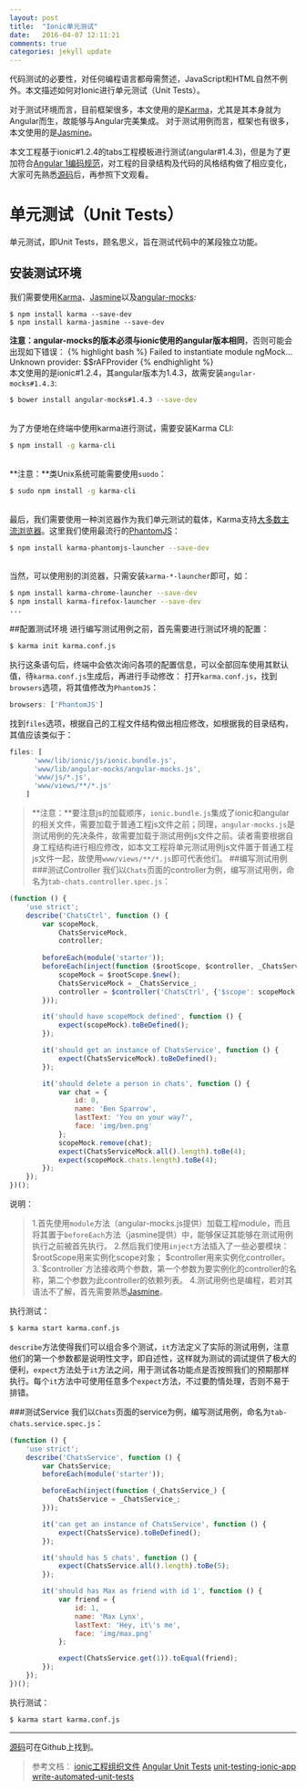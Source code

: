 ```yaml
---
layout: post
title:  "Ionic单元测试"
date:   2016-04-07 12:11:21
comments: true
categories: jekyll update
---
```

[karma-docs]: https://karma-runner.github.io
[Jasmine-docs]: http://jasmine.github.io/
[Angular1-style]: https://github.com/johnpapa/angular-styleguide/tree/master/a1/README.md
[source-code]: https://github.com/liuwenzhuang/IonicTestProjectTPL
[angular-mock]: https://docs.angularjs.org/guide/unit-testing#angular-mocks
代码测试的必要性，对任何编程语言都毋需赘述，JavaScript和HTML自然不例外。本文描述如何对Ionic进行单元测试（Unit Tests）。

对于测试环境而言，目前框架很多，本文使用的是[Karma][karma-docs]，尤其是其本身就为Angular而生，故能够与Angular完美集成。
对于测试用例而言，框架也有很多，本文使用的是[Jasmine][Jasmine-docs]。

本文工程基于ionic#1.2.4的tabs工程模板进行测试(angular#1.4.3)，但是为了更加符合[Angular 1编码规范][Angular1-style]，对工程的目录结构及代码的风格结构做了相应变化，大家可先熟悉[源码][source-code]后，再参照下文观看。

单元测试（Unit Tests）
================
单元测试，即Unit Tests，顾名思义，旨在测试代码中的某段独立功能。

安装测试环境
----------------
我们需要使用[Karma][karma-docs]、[Jasmine][Jasmine-docs]以及[angular-mocks][angular-mock]:
```
$ npm install karma --save-dev
$ npm install karma-jasmine --save-dev
```
**注意：angular-mocks的版本必须与ionic使用的angular版本相同**，否则可能会出现如下错误：
{% highlight bash %}
Failed to instantiate module ngMock... Unknown provider: $$rAFProvider
{% endhighlight %}
<br>本文使用的是ionic#1.2.4，其angular版本为1.4.3，故需安装`angular-mocks#1.4.3`:
```bash
$ bower install angular-mocks#1.4.3 --save-dev
```
<br>为了方便地在终端中使用karma进行测试，需要安装Karma CLI:
```bash
$ npm install -g karma-cli
```
<br>**注意：**类Unix系统可能需要使用`suodo`：
```bash
$ sudo npm install -g karma-cli
```
<br>最后，我们需要使用一种浏览器作为我们单元测试的载体，Karma支持[大多数主流浏览器](http://karma-runner.github.io/0.13/config/browsers.html)。这里我们使用最流行的[PhantomJS](http://phantomjs.org/)：
```bash
$ npm install karma-phantomjs-launcher --save-dev
```
<br>当然，可以使用别的浏览器，只需安装`karma-*-launcher`即可，如：
```bash
$ npm install karma-chrome-launcher --save-dev
$ npm install karma-firefox-launcher --save-dev
...
```
##配置测试环境
进行编写测试用例之前，首先需要进行测试环境的配置：
```bash
$ karma init karma.conf.js
```
执行这条语句后，终端中会依次询问各项的配置信息，可以全部回车使用其默认值，待`karma.conf.js`生成后，再进行手动修改：
打开`karma.conf.js`，找到`browsers`选项，将其值修改为`PhantomJS`：
```JavaScript
browsers: ['PhantomJS']
```
找到`files`选项，根据自己的工程文件结构做出相应修改，如根据我的目录结构，其值应该类似于：
```JavaScript
files: [
      'www/lib/ionic/js/ionic.bundle.js',
      'www/lib/angular-mocks/angular-mocks.js',
      'www/js/*.js',
      'www/views/**/*.js'
    ]
```
> **注意：**要注意js的加载顺序，`ionic.bundle.js`集成了ionic和angular的相关文件，需要加载于普通工程js文件之前；同理，`angular-mocks.js`是测试用例的先决条件，故需要加载于测试用例js文件之前。读者需要根据自身工程结构进行相应修改，如本文工程将单元测试用例js文件置于普通工程js文件一起，故使用`www/views/**/*.js`即可代表他们。
##编写测试用例
###测试Controller
我们以`Chats`页面的controller为例，编写测试用例，命名为`tab-chats.controller.spec.js`：
```JavaScript
(function () {
    'use strict';
    describe('ChatsCtrl', function () {
        var scopeMock,
            ChatsServiceMock,
            controller;
            
        beforeEach(module('starter'));
        beforeEach(inject(function ($rootScope, $controller, _ChatsService_) {
            scopeMock = $rootScope.$new();
            ChatsServiceMock = _ChatsService_;
            controller = $controller('ChatsCtrl', {'$scope': scopeMock, 'ChatsService': ChatsServiceMock});
        }));

        it('should have scopeMock defined', function () {
            expect(scopeMock).toBeDefined();
        });

        it('should get an instance of ChatsService', function () {
            expect(ChatsServiceMock).toBeDefined();
        });

        it('should delete a person in chats', function () {
            var chat = {
                id: 0,
                name: 'Ben Sparrow',
                lastText: 'You on your way?',
                face: 'img/ben.png'
            };
            scopeMock.remove(chat);
            expect(ChatsServiceMock.all().length).toBe(4);
            expect(scopeMock.chats.length).toBe(4);
        });
    });
})();
```
说明：

> 1.首先使用`module`方法（angular-mocks.js提供）加载工程module，而且将其置于`beforeEach`方法（jasmine提供）中，能够保证其能够在测试用例执行之前被首先执行。
> 2.然后我们使用`inject`方法插入了一些必要模块：  \$rootScope用来实例化scope对象；  $controller用来实例化controller。
> 3.`$controller`方法接收两个参数，第一个参数为要实例化的controller的名称，第二个参数为此controller的依赖列表。
> 4.测试用例也是编程，若对其语法不了解，首先需要熟悉[Jasmine](http://jasmine.github.io/)。

执行测试：
```bash
$ karma start karma.conf.js
```
`describe`方法使得我们可以组合多个测试，`it`方法定义了实际的测试用例，注意他们的第一个参数都是说明性文字，即自述性，这样就为测试的调试提供了极大的便利，`expect`方法处于`it`方法之间，用于测试各功能点是否按照我们的预期那样执行。每个`it`方法中可使用任意多个`expect`方法，不过要酌情处理，否则不易于排错。

###测试Service
我们以`Chats`页面的service为例，编写测试用例，命名为`tab-chats.service.spec.js`：
```JavaScript
(function () {
    'use strict';
    describe('ChatsService', function () {
        var ChatsService;
        beforeEach(module('starter'));

        beforeEach(inject(function (_ChatsService_) {
            ChatsService = _ChatsService_;
        }));

        it('can get an instance of ChatsService', function () {
            expect(ChatsService).toBeDefined();
        });

        it('should has 5 chats', function () {
            expect(ChatsService.all().length).toBe(5);
        });

        it('should has Max as friend with id 1', function () {
            var friend = {
                id: 1,
                name: 'Max Lynx',
                lastText: 'Hey, it\'s me',
                face: 'img/max.png'
            };

            expect(ChatsService.get(1)).toEqual(friend);
        });
    });
})();
```
执行测试：
```bash
$ karma start karma.conf.js
```


----------
[源码](https://github.com/liuwenzhuang/IonicTestProjectTPL)可在Github上找到。

> 参考文档： 
> [ionic工程组织文件](http://blog.csdn.net/u010730126/article/details/49669765)
> [Angular Unit Tests](https://docs.angularjs.org/guide/unit-testing#angular-mocks)
> [unit-testing-ionic-app](http://mcgivery.com/unit-testing-ionic-app/)
> [write-automated-unit-tests](http://gonehybrid.com/how-to-write-automated-tests-for-your-ionic-app-part-2/)
